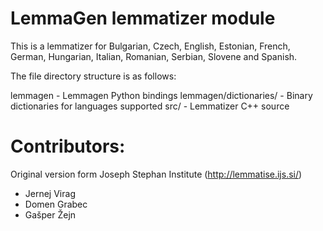 # LemmaGen lemmatizer module

This is a lemmatizer for Bulgarian, Czech, English, Estonian, French, German, Hungarian, Italian, Romanian, Serbian, Slovene and Spanish.

The file directory structure is as follows:

lemmagen               - Lemmagen Python bindings
lemmagen/dictionaries/ - Binary dictionaries for languages supported
src/                   - Lemmatizer C++ source

# Contributors:

Original version form Joseph Stephan Institute (http://lemmatise.ijs.si/)

* Jernej Virag
* Domen Grabec
* Gašper Žejn
